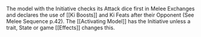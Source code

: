 The model with the Initiative checks its Attack dice first in Melee Exchanges and declares the use of [[Ki Boosts]] and Ki Feats after their Opponent (See Melee Sequence p.42).
The [[Activating Model]] has the Initiative unless a trait, State or game [[Effects]] changes this.